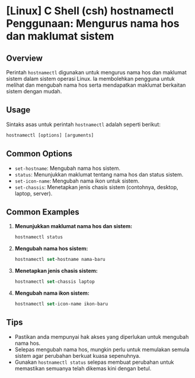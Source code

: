 # [Linux] C Shell (csh) hostnamectl Penggunaan: Mengurus nama hos dan maklumat sistem

## Overview
Perintah `hostnamectl` digunakan untuk mengurus nama hos dan maklumat sistem dalam sistem operasi Linux. Ia membolehkan pengguna untuk melihat dan mengubah nama hos serta mendapatkan maklumat berkaitan sistem dengan mudah.

## Usage
Sintaks asas untuk perintah `hostnamectl` adalah seperti berikut:

```csh
hostnamectl [options] [arguments]
```

## Common Options
- `set-hostname`: Mengubah nama hos sistem.
- `status`: Menunjukkan maklumat tentang nama hos dan status sistem.
- `set-icon-name`: Mengubah nama ikon untuk sistem.
- `set-chassis`: Menetapkan jenis chasis sistem (contohnya, desktop, laptop, server).

## Common Examples
1. **Menunjukkan maklumat nama hos dan sistem:**
   ```csh
   hostnamectl status
   ```

2. **Mengubah nama hos sistem:**
   ```csh
   hostnamectl set-hostname nama-baru
   ```

3. **Menetapkan jenis chasis sistem:**
   ```csh
   hostnamectl set-chassis laptop
   ```

4. **Mengubah nama ikon sistem:**
   ```csh
   hostnamectl set-icon-name ikon-baru
   ```

## Tips
- Pastikan anda mempunyai hak akses yang diperlukan untuk mengubah nama hos.
- Selepas mengubah nama hos, mungkin perlu untuk memulakan semula sistem agar perubahan berkuat kuasa sepenuhnya.
- Gunakan `hostnamectl status` selepas membuat perubahan untuk memastikan semuanya telah dikemas kini dengan betul.